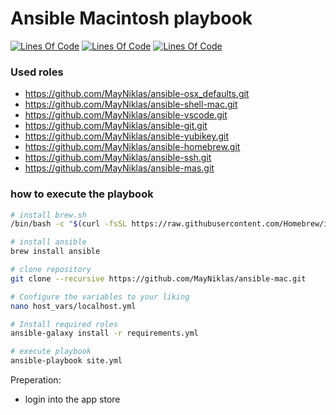 # Ansible Macintosh playbook

[![Lines Of Code](https://tokei.rs/b1/github/MayNiklas/ansible-mac?category=lines)](https://github.com/XAMPPRocky/tokei)
[![Lines Of Code](https://tokei.rs/b1/github/MayNiklas/ansible-mac?category=code)](https://github.com/XAMPPRocky/tokei)
[![Lines Of Code](https://tokei.rs/b1/github/MayNiklas/ansible-mac?category=files)](https://github.com/XAMPPRocky/tokei)

### Used roles

- <https://github.com/MayNiklas/ansible-osx_defaults.git>
- <https://github.com/MayNiklas/ansible-shell-mac.git>
- <https://github.com/MayNiklas/ansible-vscode.git>
- <https://github.com/MayNiklas/ansible-git.git>
- <https://github.com/MayNiklas/ansible-yubikey.git>
- <https://github.com/MayNiklas/ansible-homebrew.git>
- <https://github.com/MayNiklas/ansible-ssh.git>
- <https://github.com/MayNiklas/ansible-mas.git>

### how to execute the playbook

```bash
# install brew.sh
/bin/bash -c "$(curl -fsSL https://raw.githubusercontent.com/Homebrew/install/master/install.sh)"

# install ansible
brew install ansible

# clone repository
git clone --recursive https://github.com/MayNiklas/ansible-mac.git

# Configure the variables to your liking
nano host_vars/localhost.yml

# Install required roles
ansible-galaxy install -r requirements.yml

# execute playbook
ansible-playbook site.yml
```

Preperation:

- login into the app store

